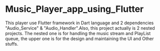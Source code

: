 # Music_Player_app_using_Flutter
This player use Flutter framework in Dart language and 2 dependencies "Audio_Service" &amp; "Audio_Handler".Also, this project actually is 2 nested projects. The nested one is for handling the music stream and PlayList queue, the upper one is for the design and maintaining the UI and Other stuffs. 
